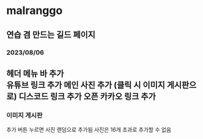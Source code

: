 # malranggo
## 연습 겸 만드는 길드 페이지
### 2023/08/06
헤더 메뉴 바 추가 </br>
유튜브 링크 추가
메인 사진 추가 (클릭 시 이미지 게시판으로)
디스코드 링크 추가
오픈 카카오 링크 추가
------------------------------------
### 이미지 게시판
추가 버튼 누르면 
사진 랜덤으로 추가됨
사진은 16개 초과로 추가할 수 없음
